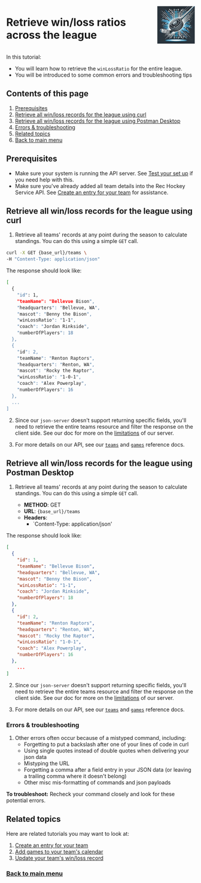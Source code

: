 <div style="display: flex; align-items: center; justify-content: space-between;">
  <h1>Retrieve win/loss ratios across the league</h1>
  <img src="rec-hockey-service-logo_4x4.jpeg" alt="Rec Hockey League Logo" style="width: 100px; height: 100px; margin-left: 20px;">
</div>

In this tutorial:

- You will learn how to retrieve the `winLossRatio` for the entire league.
- You will be introduced to some common errors and troubleshooting tips

## Contents of this page
1. [Prerequisites](#1)
2. [Retrieve all win/loss records for the league using curl](#2)
3. [Retrieve all win/loss records for the league using Postman Desktop](#3)
4. [Errors & troubleshooting](#4)
5. [Related topics](#5)
6. [Back to main menu](nav.md)

<a id="1"></a>
## Prerequisites

- Make sure your system is running the API server. See [Test your set up](test-system.md) if you need help with this.
- Make sure you've already added all team details into the Rec Hockey Service API. See [Create an entry for your team](tut-create-team.md) for assistance.

<a id="2"></a>
## Retrieve all win/loss records for the league using curl

1. Retrieve all teams' records at any point during the season to calculate standings. You can do this using a simple `GET` call.

```bash
curl -X GET {base_url}/teams \
-H "Content-Type: application/json"
```

The response should look like:

```bash
[
  {
    "id": 1,
    "teamName": "Bellevue Bison",
    "headquarters": "Bellevue, WA",
    "mascot": "Benny the Bison",
    "winLossRatio": "1-1",
    "coach": "Jordan Rinkside",
    "numberOfPlayers": 18
  },
  {
    "id": 2,
    "teamName": "Renton Raptors",
    "headquarters": "Renton, WA",
    "mascot": "Rocky the Raptor",
    "winLossRatio": "1-0-1",
    "coach": "Alex Powerplay",
    "numberOfPlayers": 16
  },
  ...
]
```

2. Since our `json-server` doesn't support returning specific fields, you'll need to retrieve the entire teams resource and filter the response on the client side. See our doc for more on the [limitations](xtra-limitations.md) of our server.

3. For more details on our API, see our [`teams`](res-teams.md) and [`games`](res-games.md) reference docs.

<a id="3"></a>
## Retrieve all win/loss records for the league using Postman Desktop

1. Retrieve all teams' records at any point during the season to calculate standings. You can do this using a simple `GET` call.

    * **METHOD**: GET
    * **URL**: `{base_url}/teams`
    * **Headers**:
        * `Content-Type: application/json'

The response should look like:

```json
[
  {
    "id": 1,
    "teamName": "Bellevue Bison",
    "headquarters": "Bellevue, WA",
    "mascot": "Benny the Bison",
    "winLossRatio": "1-1",
    "coach": "Jordan Rinkside",
    "numberOfPlayers": 18
  },
  {
    "id": 2,
    "teamName": "Renton Raptors",
    "headquarters": "Renton, WA",
    "mascot": "Rocky the Raptor",
    "winLossRatio": "1-0-1",
    "coach": "Alex Powerplay",
    "numberOfPlayers": 16
  },
    ...
]
```

2. Since our `json-server` doesn't support returning specific fields, you'll need to retrieve the entire teams resource and filter the response on the client side. See our doc for more on the [limitations](xtra-limitations.md) of our server.

3. For more details on our API, see our [`teams`](res-teams.md) and [`games`](res-games.md) reference docs.

<a id="4"></a>
### Errors & troubleshooting

1. Other errors often occur because of a mistyped command, including:
    - Forgetting to put a backslash after one of your lines of code in curl
    - Using single quotes instead of double quotes when delivering your json data
    - Mistyping the URL
    - Forgetting a comma after a field entry in your JSON data (or leaving a trailing comma where it doesn't belong)
    - Other misc mis-formatting of commands and json payloads

**To troubleshoot:** Recheck your command closely and look for these potential errors.


<a id="5"></a>
## Related topics

Here are related tutorials you may want to look at:

1. [Create an entry for your team](tut-create-team.md)
2. [Add games to your team's calendar](tut-add-games.md)
3. [Update your team's win/loss record](tut-update-winloss.md)

### [Back to main menu](nav.md)
